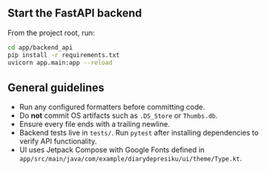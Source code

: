 ## Start the FastAPI backend
From the project root, run:
```bash
cd app/backend_api
pip install -r requirements.txt
uvicorn app.main:app --reload
```

## General guidelines
- Run any configured formatters before committing code.
- Do **not** commit OS artifacts such as `.DS_Store` or `Thumbs.db`.
- Ensure every file ends with a trailing newline.
- Backend tests live in `tests/`. Run `pytest` after installing dependencies to
  verify API functionality.
- UI uses Jetpack Compose with Google Fonts defined in
  `app/src/main/java/com/example/diarydepresiku/ui/theme/Type.kt`.
